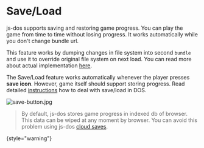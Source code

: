 # Save/Load

js-dos supports saving and restoring game progress. You can play the game from time to time
without losing progress. It works automatically while you don't change bundle url.

This feature works by dumping changes in file system into second `bundle` and use it to override original file system on next load. You can read more about actual implementation [here](Save-Load.md).

The Save/Load feature works automatically whenever the player presses **save icon**. However, game itself should
support storing progress. Read detailed [instructions](Cloud-storage.md#save-and-load-in-dos-games) how to deal with save/load in DOS.

![save-button.jpg](save-button.jpg)

> By default, js-dos stores game progress in indexed db of browser. This data can be wiped at any moment by browser.
> You can avoid this problem using js-dos [cloud saves](Cloud-storage.md).
>
{style="warning"}
